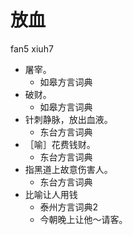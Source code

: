 # 放血
fan5 xiuh7
+ 屠宰。
  * 如皋方言词典
+ 破财。
  * 如皋方言词典
+ 针刺静脉，放出血液。
  * 东台方言词典
+ ［喻］花费钱财。
  * 东台方言词典
+ 指黑道上故意伤害人。
  * 东台方言词典
+ 比喻让人用钱
  * 泰州方言词典2
  - 今朝晚上让他～请客。
